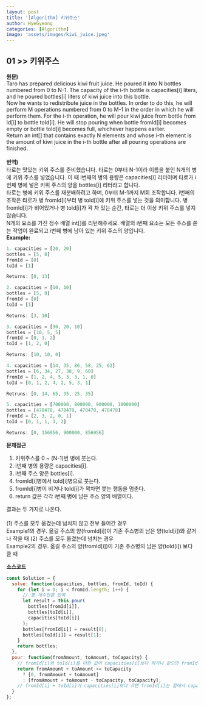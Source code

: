 ```yaml
---
layout: post
title: '[Algorithm] 키위주스'
author: HyeGyeong
categories: [Algorithm]
image: 'assets/images/kiwi_juice.jpeg'
---
```


## 01 >> 키위주스

**원문)**  
Taro has prepared delicious kiwi fruit juice. He poured it into N bottles numbered from 0 to N-1. The capacity of the i-th bottle is capacities[i] liters, and he poured bottles[i] liters of kiwi juice into this bottle.  
Now he wants to redistribute juice in the bottles. In order to do this, he will perform M operations numbered from 0 to M-1 in the order in which he will perform them. For the i-th operation, he will pour kiwi juice from bottle from Id[i] to bottle toId[i]. He will stop pouring when bottle fromId[i] becomes empty or bottle toId[i] becomes full, whichever happens earlier.  
Return an int[] that contains exactly N elements and whose i-th element is the amount of kiwi juice in the i-th bottle after all pouring operations are finished.  
<br/>
**번역)**  
타로는 맛있는 키위 주스를 준비했습니다. 타로는 0부터 N-1이라 이름을 붙인 N개의 병에 키위 주스를 넣었습니다. 이 때 i번째의 병의 용량은 capacities[i] 리터이며 타로가 i번째 병에 넣은 키위 주스의 양을 bottles[i] 리터라고 합니다.  
타로는 병에 키위 주스를 재분배하려고 하며, 0부터 M-1까지 M회 조작합니다. i번째의 조작은 타로가 병 fromId[i]부터 병 toId[i]에 키위 주스를 넣는 것을 의미합니다. 병 fromId[i]가 비어있거나 병 toId[i]가 꽉 차 있는 순간, 타로는 더 이상 키위 주스를 넣지 않습니다.  
N개의 요소를 가진 정수 배열 int[]를 리턴해주세요. 배열의 i번째 요소는 모든 주스를 쏟는 작업이 완료되고 i번째 병에 남아 있는 키위 주스의 양입니다.
<br/>
**Example:**

```js
1. capacities = [20, 20]
bottles = [5, 8]
fromId = [0]
toId = [1]

Returns: [0, 13]

2. capacities = [10, 10]
bottles = [5, 8]
fromId = [0]
toId = [1]

Returns: [3, 10]

3. capacities = [30, 20, 10]
bottles = [10, 5, 5]
fromId = [0, 1, 2]
toId = [1, 2, 0]

Returns: [10, 10, 0]

4. capacities = [14, 35, 86, 58, 25, 62]
bottles = [6, 34, 27, 38, 9, 60]
fromId = [1, 2, 4, 5, 3, 3, 1, 0]
toId = [0, 1, 2, 4, 2, 5, 3, 1]

Retruns: [0, 14, 65, 35, 25, 35]

5. capacities = [700000, 800000, 900000, 1000000]
bottles = [478478, 478478, 478478, 478478]
fromId = [2, 3, 2, 0, 1]
toId = [0, 1, 1, 3, 2]

Returns: [0, 156956, 900000, 856956]
```

**문제접근**

1. 키위주스를 0 ~ (N-1)번 병에 붓는다.
2. i번째 병의 용량은 capacities[i].
3. i번째 주스 양은 bottles[i].
4. fromId[i]병에서 toId[i]병으로 붓는다.
5. fromId[i]병이 비거나 toId[i]가 꽉차면 붓는 행동을 멈춘다.
6. return 값은 각각 i번째 병에 남은 주스 양의 배열이다.

결과는 두 가지로 나온다.<br/>  
(1) 주스를 모두 옮겼는데 넘치지 않고 전부 들어간 경우  
Example1의 경우. 옮길 주스의 양(fromId[i])이 기존 주스병의 남은 양(toId[i])와 같거나 작을 때
(2) 주스를 모두 옮겼는데 넘치는 경우  
Example2의 경우. 옮길 주스의 양(fromId[i])이 기존 주스병의 남은 양(toId[i]) 보다 클 때

**소스코드**

```js
const Solution = {
  solve: function(capacities, bottles, fromId, toId) {
    for (let i = 0; i < fromId.length; i++) {
      // 병 개수만큼 반복
      let result = this.pour(
        bottles[fromId[i]],
        bottles[toId[i]],
        capacities[toId[i]]
      );
      bottles[fromId[i]] = result[0];
      bottles[toId[i]] = result[1];
    }
    return bottles;
  },
  pour: function(fromAmount, toAmount, toCapacity) {
    // fromId[i]와 toId[i]를 더한 값이 capacities[i]보다 작거나 같으면 fromId[i]를 0으로 바꾸고 toId[i]를 그 합으로 한다.
    return fromAmount + toAmount <= toCapacity
      ? [0, fromAmount + toAmount]
      : [fromAmount + toAmount - toCapacity, toCapacity];
    // fromId[i] + toId[i]가 capacities[i]보다 크면 fromId[i]는 합에서 capacities[i]를 빼고 capacities[i]는 용량만큼 차 있기 때문에 용량을 toId[i]값으로 한다.
  }
};
```
